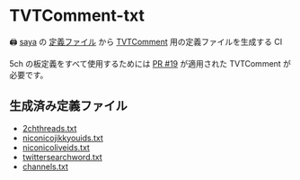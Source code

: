 # TVTComment-txt

🖨 [saya](https://github.com/SlashNephy/saya) の [定義ファイル](https://github.com/SlashNephy/saya/blob/dev/docs/definitions.yml) から [TVTComment](https://github.com/noriokun4649/TVTComment) 用の定義ファイルを生成する CI

5ch の板定義をすべて使用するためには [PR #19](https://github.com/noriokun4649/TVTComment/pull/19) が適用された TVTComment が必要です。

## 生成済み定義ファイル

- [2chthreads.txt](https://raw.githubusercontent.com/SlashNephy/TVTComment-txt/master/2chthreads.txt)
- [niconicojikkyouids.txt](https://raw.githubusercontent.com/SlashNephy/TVTComment-txt/master/niconicojikkyouids.txt)
- [niconicoliveids.txt](https://raw.githubusercontent.com/SlashNephy/TVTComment-txt/master/niconicoliveids.txt)
- [twittersearchword.txt](https://raw.githubusercontent.com/SlashNephy/TVTComment-txt/master/twittersearchword.txt)
- [channels.txt](https://raw.githubusercontent.com/SlashNephy/TVTComment-txt/master/channels.txt)
